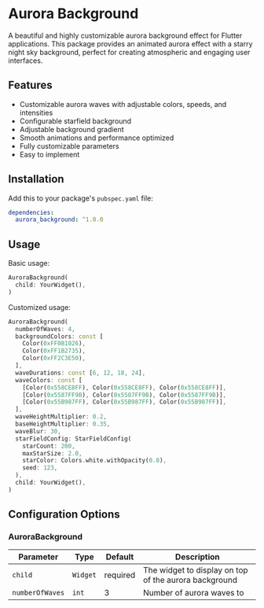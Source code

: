 # Aurora Background

A beautiful and highly customizable aurora background effect for Flutter applications. This package provides an animated aurora effect with a starry night sky background, perfect for creating atmospheric and engaging user interfaces.

## Features

- Customizable aurora waves with adjustable colors, speeds, and intensities
- Configurable starfield background
- Adjustable background gradient
- Smooth animations and performance optimized
- Fully customizable parameters
- Easy to implement

## Installation

Add this to your package's `pubspec.yaml` file:

```yaml
dependencies:
  aurora_background: ^1.0.0
```

## Usage

Basic usage:

```dart
AuroraBackground(
  child: YourWidget(),
)
```

Customized usage:

```dart
AuroraBackground(
  numberOfWaves: 4,
  backgroundColors: const [
    Color(0xFF0B1026),
    Color(0xFF1B2735),
    Color(0xFF2C3E50),
  ],
  waveDurations: const [6, 12, 18, 24],
  waveColors: const [
    [Color(0x558CE8FF), Color(0x558CE8FF), Color(0x558CE8FF)],
    [Color(0x5587FF9B), Color(0x5587FF9B), Color(0x5587FF9B)],
    [Color(0x55B987FF), Color(0x55B987FF), Color(0x55B987FF)],
  ],
  waveHeightMultiplier: 0.2,
  baseHeightMultiplier: 0.35,
  waveBlur: 30,
  starFieldConfig: StarFieldConfig(
    starCount: 200,
    maxStarSize: 2.0,
    starColor: Colors.white.withOpacity(0.8),
    seed: 123,
  ),
  child: YourWidget(),
)
```

## Configuration Options

### AuroraBackground

| Parameter | Type | Default | Description |
|-----------|------|---------|-------------|
| `child` | `Widget` | required | The widget to display on top of the aurora background |
| `numberOfWaves` | `int` | 3 | Number of aurora waves to
